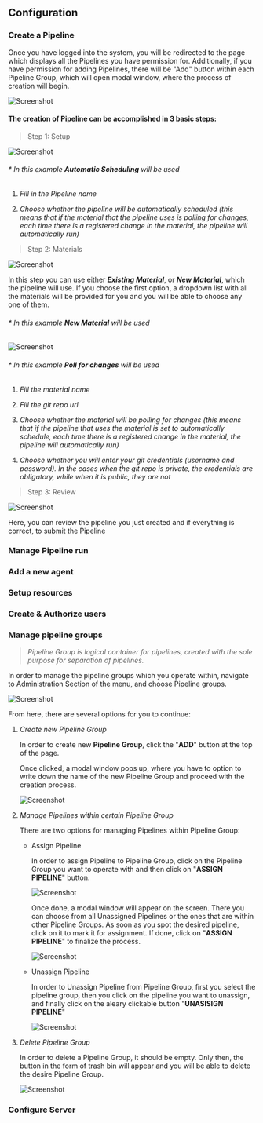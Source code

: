 ## Configuration

### Create a Pipeline

Once you have logged into the system, you will be redirected to the page which displays all the Pipelines you have permission for. Additionally, if you have permission for adding Pipelines, there will be "Add" button within each Pipeline Group, which will open modal window, where the process of creation will begin.

 ![Screenshot](../img/pipelines-screen.jpg)

#### The creation of Pipeline can be accomplished in 3 basic steps:

>Step 1: Setup

 ![Screenshot](../img/create-pipeline-setup.png)

###### * In this example **Automatic Scheduling** will be used

 1. *Fill in the Pipeline name*

 2. *Choose whether the pipeline will be automatically scheduled (this means that if the material that the pipeline uses is polling for changes, each time there is a registered change in the material, the pipeline will automatically run)*

>Step 2: Materials

 ![Screenshot](../img/create-pipeline-materials.png)

 In this step you can use either ***Existing Material***, or ***New Material***, which the pipeline will use. If you choose the first option, a dropdown list with all the materials will be provided for you and you will be able to choose any one of them.

###### * In this example **New Material** will be used

![Screenshot](../img/create-pipeline-materials-new-material.png)
###### * In this example **Poll for changes** will be used

1. *Fill the material name*

2. *Fill the git repo url*

3. *Choose whether the material will be polling for changes (this means that if the pipeline that uses the material is set to automatically schedule, each time there is a registered change in the material, the pipeline will automatically run)*

4. *Choose whether you will enter your git credentials (username and password). In the cases when the git repo is private, the credentials are obligatory, while when it is public, they are not*

>Step 3: Review

![Screenshot](../img/create-pipeline-review.png)

Here, you can review the pipeline you just created and if everything is correct, to submit the Pipeline

### Manage Pipeline run
### Add a new agent
### Setup resources
### Create & Authorize users
### Manage  pipeline groups

>*Pipeline Group is logical container for pipelines, created with the sole purpose for separation of pipelines.*

In order to manage the pipeline groups which you operate within, navigate to Administration Section of the menu, and choose Pipeline groups.

![Screenshot](../img/pipeline-groups-home.png)

From here, there are several options for you to continue:

1. *Create new Pipeline Group*

    In order to create new **Pipeline Group**, click the "**ADD**" button at the top of the page.

    Once clicked, a modal window pops up, where you have to option to write down the name of the new Pipeline Group and proceed with the creation process.

    ![Screenshot](../img/add-pipeline-group.png)

2. *Manage Pipelines within certain Pipeline Group*

    There are two options for managing Pipelines within Pipeline Group:

      + Assign Pipeline

          In order to assign Pipeline to Pipeline Group, click on the Pipeline Group you want to operate with and then click on "**АSSIGN PIPELINE**" button.

          ![Screenshot](../img/pipeline-group-assign-pipeline.png)

          Once done, a modal window will appear on the screen. There you can choose from all Unassigned Pipelines or the ones that are within other Pipeline Groups. As soon as you spot the desired pipeline, click on it to mark it for assignment.  If done, click on "**ASSIGN PIPELINE**" to finalize the process.

          ![Screenshot](../img/assign-pipeline-modal.png)

      + Unassign Pipeline

          In order to Unassign Pipeline from Pipeline Group, first you select the pipeline group, then you click on the pipeline you want to unassign, and finally click on the aleary clickable button "**UNASISIGN PIPELINE**"

          ![Screenshot](../img/pipeline-group-unassign-pipeline.png)

3. *Delete Pipeline Group*

    In order to delete a Pipeline Group, it should be empty. Only then, the button in the form of trash bin will appear and you will be able to delete the desire Pipeline Group.

    ![Screenshot](../img/delete-pipeline-group.png)
### Configure Server
